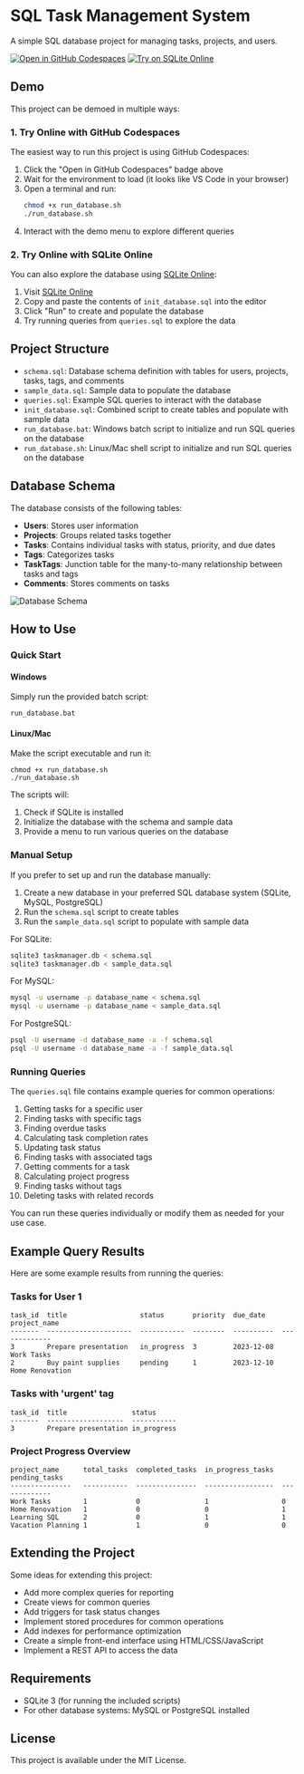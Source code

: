 # SQL Task Management System

A simple SQL database project for managing tasks, projects, and users.

[![Open in GitHub Codespaces](https://img.shields.io/badge/Open%20in-GitHub%20Codespaces-blue?logo=github)](https://github.com/codespaces/new?hide_repo_select=true&ref=main&repo=sravani-945/SQL)
[![Try on SQLite Online](https://img.shields.io/badge/Try%20on-SQLite%20Online-orange?logo=sqlite)](https://sqliteonline.com/)

## Demo

This project can be demoed in multiple ways:

### 1. Try Online with GitHub Codespaces

The easiest way to run this project is using GitHub Codespaces:

1. Click the "Open in GitHub Codespaces" badge above
2. Wait for the environment to load (it looks like VS Code in your browser)
3. Open a terminal and run:
   ```bash
   chmod +x run_database.sh
   ./run_database.sh
   ```
4. Interact with the demo menu to explore different queries

### 2. Try Online with SQLite Online

You can also explore the database using [SQLite Online](https://sqliteonline.com/):

1. Visit [SQLite Online](https://sqliteonline.com/)
2. Copy and paste the contents of `init_database.sql` into the editor
3. Click "Run" to create and populate the database
4. Try running queries from `queries.sql` to explore the data

## Project Structure

- `schema.sql`: Database schema definition with tables for users, projects, tasks, tags, and comments
- `sample_data.sql`: Sample data to populate the database
- `queries.sql`: Example SQL queries to interact with the database
- `init_database.sql`: Combined script to create tables and populate with sample data
- `run_database.bat`: Windows batch script to initialize and run SQL queries on the database
- `run_database.sh`: Linux/Mac shell script to initialize and run SQL queries on the database

## Database Schema

The database consists of the following tables:

- **Users**: Stores user information
- **Projects**: Groups related tasks together
- **Tasks**: Contains individual tasks with status, priority, and due dates
- **Tags**: Categorizes tasks
- **TaskTags**: Junction table for the many-to-many relationship between tasks and tags
- **Comments**: Stores comments on tasks

![Database Schema](https://mermaid.ink/img/pako:eNqNksFqwzAMhl_F-JQVkrRNCg3JodDB2I7bYbeQg5pqDUtiY8tjo-Tdp9RptwyWXWzhn_8PIclDJJQhimpqNNw5Jc2OZnYsmgOZyvyR7Ygb0xY3YXS_PnqQ9eWieMxvixNPL6A6g9LU1tLe8BuUbnLjHFQtEQWnxLdaGH4FWcMGDFI-KD8uVr5s1NQ54tHXRQnnQ_zFEI9TH5XWktcnP5VQxYxdSOTAG9uBw8DWCBmDNL54R5jzvDc5pOlGdkI6YNFEYyH9U10BuoNWJUwTUfUWGnRCMhFJv4TTXP35xnlq0eLbVXkQ9T8TGsaLGaU8qB4_eYT5BxsbtVA)

## How to Use

### Quick Start

#### Windows
Simply run the provided batch script:
```
run_database.bat
```

#### Linux/Mac
Make the script executable and run it:
```
chmod +x run_database.sh
./run_database.sh
```

The scripts will:
1. Check if SQLite is installed
2. Initialize the database with the schema and sample data
3. Provide a menu to run various queries on the database

### Manual Setup

If you prefer to set up and run the database manually:

1. Create a new database in your preferred SQL database system (SQLite, MySQL, PostgreSQL)
2. Run the `schema.sql` script to create tables
3. Run the `sample_data.sql` script to populate with sample data

For SQLite:
```bash
sqlite3 taskmanager.db < schema.sql
sqlite3 taskmanager.db < sample_data.sql
```

For MySQL:
```bash
mysql -u username -p database_name < schema.sql
mysql -u username -p database_name < sample_data.sql
```

For PostgreSQL:
```bash
psql -U username -d database_name -a -f schema.sql
psql -U username -d database_name -a -f sample_data.sql
```

### Running Queries

The `queries.sql` file contains example queries for common operations:

1. Getting tasks for a specific user
2. Finding tasks with specific tags
3. Finding overdue tasks
4. Calculating task completion rates
5. Updating task status
6. Finding tasks with associated tags
7. Getting comments for a task
8. Calculating project progress
9. Finding tasks without tags
10. Deleting tasks with related records

You can run these queries individually or modify them as needed for your use case.

## Example Query Results

Here are some example results from running the queries:

### Tasks for User 1
```
task_id  title                  status       priority  due_date    project_name
-------  ---------------------  -----------  --------  ----------  -------------
3        Prepare presentation   in_progress  3         2023-12-08  Work Tasks
2        Buy paint supplies     pending      1         2023-12-10  Home Renovation
```

### Tasks with 'urgent' tag
```
task_id  title                status
-------  -------------------  -----------
3        Prepare presentation in_progress
```

### Project Progress Overview
```
project_name      total_tasks  completed_tasks  in_progress_tasks  pending_tasks
---------------   -----------  ---------------  -----------------  -------------
Work Tasks        1            0                1                  0
Home Renovation   1            0                0                  1
Learning SQL      2            0                1                  1
Vacation Planning 1            1                0                  0
```

## Extending the Project

Some ideas for extending this project:

- Add more complex queries for reporting
- Create views for common queries
- Add triggers for task status changes
- Implement stored procedures for common operations
- Add indexes for performance optimization
- Create a simple front-end interface using HTML/CSS/JavaScript
- Implement a REST API to access the data

## Requirements

- SQLite 3 (for running the included scripts)
- For other database systems: MySQL or PostgreSQL installed

## License

This project is available under the MIT License. 